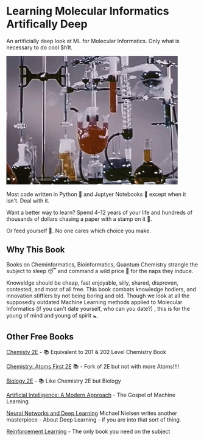 # Learning Molecular Informatics Artifically Deep

An artificially deep look at ML for Molecular Informatics. Only what is necessary to do cool $h1t. 

![chemistry](chemistry.gif)

Most code written in Python 🐍 and Juptyer Notebooks 📓 except when it isn't. Deal with it. 

Want a better way to learn? Spend 4-12 years of your life and hundreds of thousands of dollars chasing a paper with a stamp on it 🥇.

Or feed yourself 🍼. No one cares which choice you make.

## Why This Book

Books on Cheminformatics, Bioinformatics, Quantum Chemistry strangle the subject to sleep 😴 and command a wild price 🤑 for the naps they induce. 

Knoweldge should be cheap, fast enjoyable, silly, shared, disproven, contested, and most of all free. This book combats knowledge hodlers, and innovation stifflers by not being boring and old. Though we look at all the supposedly outdated Machine Learning methods applied to Molecular Informatics (if you can't date yourself, who can you date?) , this is for the young of mind and young of spirit 🚼. 

## Other Free Books 

[Chemisty 2E](https://openstax.org/details/books/chemistry-2e) - 📚 Equivalent to 201 & 202 Level Chemistry Book

[Chemistry: Atoms First 2E](https://openstax.org/details/books/chemistry-atoms-first-2e) 📚 - Fork of 2E but not with more Atoms!!!!

[Biology 2E](https://openstax.org/details/books/biology-2e) - 📚 Like Chemistry 2E but Biology 

[Artificial Intelligence: A Modern Approach]( https://github.com/aimacode/aima-python) - The Gospel of Machine Learning

[Neural Networks and Deep Learning](http://neuralnetworksanddeeplearning.com/) Michael Nielsen writes another masterpiece - About Deep Learning - if you are into that sort of thing. 

[Reinforcement Learning](http://incompleteideas.net/book/RLbook2020.pdf) - The only book you need on the subject 

